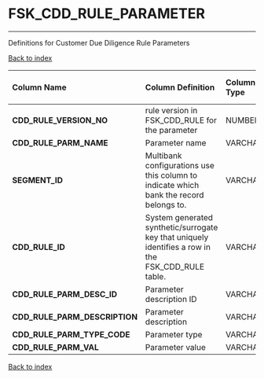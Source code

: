 # FSK_CDD_RULE_PARAMETER

---

Definitions for Customer Due Diligence Rule Parameters

[Back to index](./index.md)

| Column Name                   | Column Definition                                                                                   | Column Data Type   | Column Null Option   | PK   | FK   |
|:------------------------------|:----------------------------------------------------------------------------------------------------|:-------------------|:---------------------|:-----|:-----|
| **CDD_RULE_VERSION_NO**       | rule version in FSK_CDD_RULE for the parameter                                                      | NUMBER(10)         | Not Null             | Yes  | No   |
| **CDD_RULE_PARM_NAME**        | Parameter name                                                                                      | VARCHAR2(100)      | Not Null             | Yes  | No   |
| **SEGMENT_ID**                | Multibank configurations use this column to indicate which bank the record belongs to.              | VARCHAR2(128)      | Not Null             | Yes  | No   |
| **CDD_RULE_ID**               | System generated synthetic/surrogate key that uniquely identifies a row in the  FSK_CDD_RULE table. | VARCHAR2(32)       | Not Null             | No   | Yes  |
| **CDD_RULE_PARM_DESC_ID**     | Parameter description ID                                                                            | VARCHAR2(32)       | Not Null             | No   | No   |
| **CDD_RULE_PARM_DESCRIPTION** | Parameter description                                                                               | VARCHAR2(100)      | Not Null             | No   | No   |
| **CDD_RULE_PARM_TYPE_CODE**   | Parameter type                                                                                      | VARCHAR2(32)       | Not Null             | No   | No   |
| **CDD_RULE_PARM_VAL**         | Parameter value                                                                                     | VARCHAR2(1024)     | Not Null             | No   | No   |

[Back to index](./index.md)